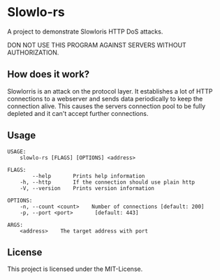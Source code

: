 # Slowlo-rs

A project to demonstrate Slowloris HTTP DoS attacks.

DON NOT USE THIS PROGRAM AGAINST SERVERS WITHOUT AUTHORIZATION.


## How does it work?

Slowlorris is an attack on the protocol layer. It establishes a lot of HTTP connections to a webserver
and sends data periodically to keep the connection alive. This causes the servers connection pool
to be fully depleted and it can't accept further connections.

## Usage

```
USAGE:
    slowlo-rs [FLAGS] [OPTIONS] <address>

FLAGS:
        --help       Prints help information
    -h, --http       If the connection should use plain http
    -V, --version    Prints version information

OPTIONS:
    -n, --count <count>    Number of connections [default: 200]
    -p, --port <port>       [default: 443]

ARGS:
    <address>    The target address with port
```

## License

This project is licensed under the MIT-License.